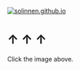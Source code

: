 [![solinnen.github.io](https://solinnen.github.io/preview.webp)](https://solinnen.github.io)

 
# ↑ ↑ ↑
Click the image above. 
